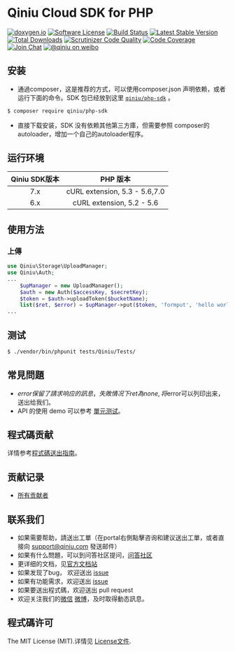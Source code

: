# Qiniu Cloud SDK for PHP
[![doxygen.io](http://doxygen.io/github.com/qiniu/php-sdk/?status.svg)](http://doxygen.io/github.com/qiniu/php-sdk/)
[![Software License](https://img.shields.io/badge/license-MIT-brightgreen.svg)](LICENSE)
[![Build Status](https://travis-ci.org/qiniu/php-sdk.svg)](https://travis-ci.org/qiniu/php-sdk)
[![Latest Stable Version](https://img.shields.io/packagist/v/qiniu/php-sdk.svg)](https://packagist.org/packages/qiniu/php-sdk)
[![Total Downloads](https://img.shields.io/packagist/dt/qiniu/php-sdk.svg)](https://packagist.org/packages/qiniu/php-sdk)
[![Scrutinizer Code Quality](https://scrutinizer-ci.com/g/qiniu/php-sdk/badges/quality-score.png?b=master)](https://scrutinizer-ci.com/g/qiniu/php-sdk/?branch=master)
[![Code Coverage](https://scrutinizer-ci.com/g/qiniu/php-sdk/badges/coverage.png?b=master)](https://scrutinizer-ci.com/g/qiniu/php-sdk/?branch=master)
[![Join Chat](https://badges.gitter.im/Join%20Chat.svg)](https://gitter.im/qiniu/php-sdk?utm_source=badge&utm_medium=badge&utm_campaign=pr-badge&utm_content=badge)
[![@qiniu on weibo](http://img.shields.io/badge/weibo-%40qiniutek-blue.svg)](http://weibo.com/qiniutek)

## 安装

* 通過composer，这是推荐的方式，可以使用composer.json 声明依赖，或者运行下面的命令。SDK 包已经放到这里 [`qiniu/php-sdk`][install-packagist] 。
```bash
$ composer require qiniu/php-sdk
```
* 直接下载安装，SDK 没有依赖其他第三方庫，但需要参照 composer的autoloader，增加一个自己的autoloader程序。

## 运行环境

| Qiniu SDK版本 | PHP 版本 |
|:--------------------:|:---------------------------:|
|          7.x         |  cURL extension,   5.3 - 5.6,7.0 |
|          6.x         |  cURL extension,   5.2 - 5.6 |

## 使用方法

### 上傳
```php
use Qiniu\Storage\UploadManager;
use Qiniu\Auth;
...
    $upManager = new UploadManager();
    $auth = new Auth($accessKey, $secretKey);
    $token = $auth->uploadToken($bucketName);
    list($ret, $error) = $upManager->put($token, 'formput', 'hello world');
...
```

## 测试

``` bash
$ ./vendor/bin/phpunit tests/Qiniu/Tests/
```

## 常見問題

- $error保留了請求响应的訊息，失敗情况下ret 為none, 将$error可以列印出来，送出给我们。
- API 的使用 demo 可以参考 [單元测试](https://github.com/qiniu/php-sdk/blob/master/tests)。

## 程式碼贡献

详情参考[程式碼送出指南](https://github.com/qiniu/php-sdk/blob/master/CONTRIBUTING.md)。

## 贡献记录

- [所有贡献者](https://github.com/qiniu/php-sdk/contributors)

## 联系我们

- 如果需要帮助，請送出工單（在portal右側點擊咨询和建议送出工單，或者直接向 support@qiniu.com 發送邮件）
- 如果有什么問題，可以到问答社区提问，[问答社区](http://qiniu.segmentfault.com/)
- 更详细的文档，见[官方文档站](http://developer.qiniu.com/)
- 如果发现了bug， 欢迎送出 [issue](https://github.com/qiniu/php-sdk/issues)
- 如果有功能需求，欢迎送出 [issue](https://github.com/qiniu/php-sdk/issues)
- 如果要送出程式碼，欢迎送出 pull request
- 欢迎关注我们的[微信](http://www.qiniu.com/#weixin) [微博](http://weibo.com/qiniutek)，及时取得動态訊息。

## 程式碼许可

The MIT License (MIT).详情见 [License文件](https://github.com/qiniu/php-sdk/blob/master/LICENSE).

[packagist]: http://packagist.org
[install-packagist]: https://packagist.org/packages/qiniu/php-sdk
